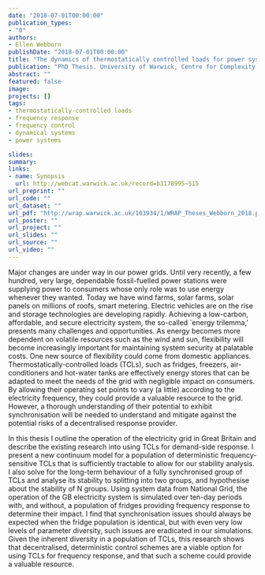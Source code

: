 ```yaml
---
date: "2018-07-01T00:00:00"
publication_types:
- "0"
authors:
- Ellen Webborn
publishDate: "2018-07-01T00:00:00"
title: "The dynamics of thermostatically controlled loads for power system frequency control"
publication: "PhD Thesis. University of Warwick, Centre for Complexity Science."
abstract: ""
featured: false
image: 
projects: []
tags: 
- thermostatically-controlled loads
- frequency response
- frequency control
- dynamical systems
- power systems

slides: 
summary: 
links:
- name: Synopsis
  url: http://webcat.warwick.ac.uk/record=b3178995~S15
url_preprint: ""
url_code: ""
url_dataset: ""
url_pdf: "http://wrap.warwick.ac.uk/103934/1/WRAP_Theses_Webborn_2018.pdf"
url_poster: ""
url_project: ""
url_slides: ""
url_source: ""
url_video: ""
---
```


Major changes are under way in our power grids. Until very recently, a few hundred, very large, dependable fossil-fuelled power stations were supplying power to consumers whose only role was to use energy whenever they wanted. Today we have wind farms, solar farms, solar panels on millions of roofs, smart metering. Electric vehicles are on the rise and storage technologies are developing rapidly. Achieving a low-carbon, affordable, and secure electricity system, the so-called `energy trilemma,' presents many challenges and opportunities. As energy becomes more dependent on volatile resources such as the wind and sun, flexibility will become increasingly important for maintaining system security at palatable costs. One new source of flexibility could come from domestic appliances. Thermostatically-controlled loads (TCLs), such as fridges, freezers, air-conditioners and hot-water tanks are effectively energy stores that can be adapted to meet the needs of the grid with negligible impact on consumers. By allowing their operating set points to vary (a little) according to the electricity frequency, they could provide a valuable resource to the grid. However, a thorough understanding of their potential to exhibit synchronisation will be needed to understand and mitigate against the potential risks of a decentralised response provider.

In this thesis I outline the operation of the electricity grid in Great Britain and describe the existing research into using TCLs for demand-side response. I present a new continuum model for a population of deterministic frequency-sensitive TCLs that is sufficiently tractable to allow for our stability analysis. I also solve for the long-term behaviour of a fully synchronised group of TCLs and analyse its stability to splitting into two groups, and hypothesise about the stability of N groups. Using system data from National Grid, the operation of the GB electricity system is simulated over ten-day periods with, and without, a population of fridges providing frequency response to determine their impact. I find that synchronisation issues should always be expected when the fridge population is identical, but with even very low levels of parameter diversity, such issues are eradicated in our simulations. Given the inherent diversity in a population of TCLs, this research shows that decentralised, deterministic control schemes are a viable option for using TCLs for frequency response, and that such a scheme could provide a valuable resource.
